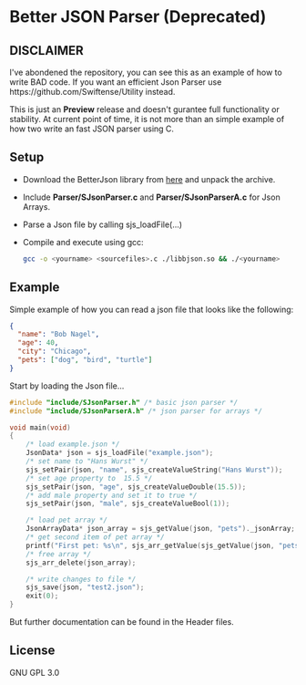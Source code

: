 <h1>Better JSON Parser (Deprecated)</h1>
<h2>DISCLAIMER</h2>
<p>I've abondened the repository, you can see this as an example of how to write BAD code. If you want an efficient Json Parser use https://github.com/Swiftense/Utility instead.</p>
<p>This is just an <strong>Preview</strong> release and doesn't gurantee full functionality or stability. At current point of time, it is not more than an simple example of how two write an fast JSON parser using C.</p>
<h2>Setup</h2>
<ul>
<li>
<p>Download the BetterJson library from  <a href="https://github.com/nosehad/BetterJson/releases/download/v0.1.2-alpha/libbjson.tar.xz">here</a> and unpack the archive. </p>
</li>
<li>
<p>Include <strong>Parser/SJsonParser.c</strong> and <strong>Parser/SJsonParserA.c</strong> for Json Arrays.</p>
</li>
<li>
<p>Parse a Json file by calling sjs_loadFile(...)</p>
</li>
<li>
<p>Compile and execute using gcc: </p>

```bash
gcc -o <yourname> <sourcefiles>.c ./libbjson.so && ./<yourname>
``` 

</li>
</ul>

<h2>Example</h2>
<p>Simple example of how you can read a json file that looks like the following:</p>

```json
{
  "name": "Bob Nagel",
  "age": 40,
  "city": "Chicago",
  "pets": ["dog", "bird", "turtle"]
}
```

<p>Start by loading the Json file...</p>

```cpp
#include "include/SJsonParser.h" /* basic json parser */
#include "include/SJsonParserA.h" /* json parser for arrays */

void main(void)
{
    /* load example.json */
    JsonData* json = sjs_loadFile("example.json");
    /* set name to "Hans Wurst" */
    sjs_setPair(json, "name", sjs_createValueString("Hans Wurst"));
    /* set age property to  15.5 */
    sjs_setPair(json, "age", sjs_createValueDouble(15.5));
    /* add male property and set it to true */
    sjs_setPair(json, "male", sjs_createValueBool(1));

    /* load pet array */
    JsonArrayData* json_array = sjs_getValue(json, "pets")._jsonArray;
    /* get second item of pet array */
    printf("First pet: %s\n", sjs_arr_getValue(sjs_getValue(json, "pets")._jsonArray, 1)._string);
    /* free array */
    sjs_arr_delete(json_array);

    /* write changes to file */
    sjs_save(json, "test2.json");
    exit(0);
}
```
<p>But further documentation can be found in the Header files.</p>

<h2>License</h2>
<p>GNU GPL 3.0</p>
